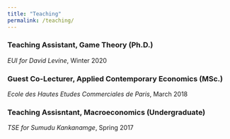 ```yaml
---
title: "Teaching"
permalink: /teaching/
---
```


### Teaching Assistant, Game Theory (Ph.D.)
*EUI for David Levine*, Winter 2020


### Guest Co-Lecturer, Applied Contemporary Economics (MSc.)
*Ecole des Hautes Etudes Commerciales de Paris*, March 2018

### Teaching Assisntant, Macroeconomics (Undergraduate)
*TSE for Sumudu Kankanamge*, Spring 2017

